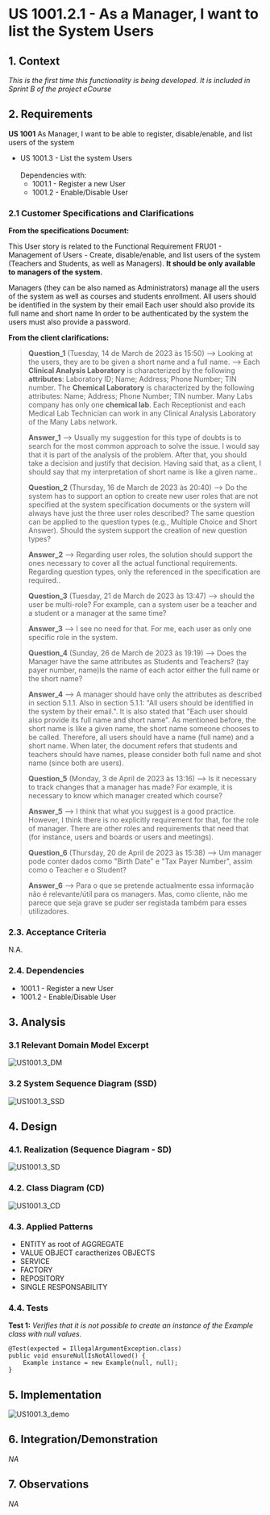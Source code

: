 # US 1001.2.1 - As a Manager, I want to list the System Users

## 1. Context

*This is the first time this functionality is being developed. It is included in Sprint B of the project eCourse*

## 2. Requirements

**US 1001** As Manager, I want to be able to register, disable/enable, and list users of the system

- US 1001.3 - List the system Users<BR> <BR>
  Dependencies with:
    - 1001.1 - Register a new User
    - 1001.2 - Enable/Disable User

### 2.1 Customer Specifications and Clarifications ###

**From the specifications Document:**

This User story is related to the Functional Requirement FRU01 - Management of Users - Create, disable/enable, and list users of the system (Teachers and Students, as well as Managers). **It should be only available to managers of the system.**

Managers (they can be also named as Administrators) manage all the users of the system as well as courses and students enrollment. 
All users should be identified in the system by their email 
Each user should also provide its full name and short name 
In order to be authenticated by the system the users must also provide a password.


**From the client clarifications:**
> **Question_1** (Tuesday, 14 de March de 2023 às 15:50) --> Looking at the users, they are to be given a short name and a full name.  --> Each **Clinical Analysis Laboratory** is characterized by the following **attributes**: Laboratory ID; Name; Address; Phone Number; TIN number. The **Chemical Laboratory** is characterized by the following attributes: Name; Address; Phone Number; TIN number. Many Labs company has only one **chemical lab**. Each Receptionist and each Medical Lab Technician can work in any Clinical Analysis Laboratory of the Many Labs network.
>
> **Answer_1** --> Usually my suggestion for this type of doubts is to search for the most common approach to solve the issue. I would say that it is part of the analysis of the problem. After that, you should take a decision and justify that decision. Having said that, as a client, I should say that my interpretation of short name is like a given name..
>
> **Question_2** (Thursday, 16 de March de 2023 às 20:40) -->  Do the system has to support an option to create new user roles that are not specified at the system specification documents or the system will always have just the three user roles described? The same question can be applied to the question types (e.g., Multiple Choice and Short Answer). Should the system support the creation of new question types?
>
> **Answer_2** --> Regarding user roles, the solution should support the ones necessary to cover all the actual functional requirements. Regarding question types, only the referenced in the specification are required..
>
> **Question_3** (Tuesday, 21 de March de 2023 às 13:47) -->  should the user be multi-role? For example, can a system user be a teacher and a student or a manager at the same time?
>
> **Answer_3** --> I see no need for that. For me, each user as only one specific role in the system.
>
> **Question_4** (Sunday, 26 de March de 2023 às 19:19) --> Does the Manager have the same attributes as Students and Teachers? (tay payer number, name)Is the name of each actor either the full name or the short name?
>
> **Answer_4** --> A manager should have only the attributes as described in section 5.1.1. Also in section 5.1.1: "All users should be identified in the system by their email.". It is also stated that "Each user should also provide its full name and short name". As mentioned before, the short name is like a given name, the short name someone chooses to be called. Therefore, all users should have a name (full name) and a short name. When later, the document refers that students and teachers should have names, please consider both full name and shot name (since both are users).
>
> **Question_5** (Monday, 3 de April de 2023 às 13:16) --> Is it necessary to track changes that a manager has made? For example, it is necessary to know which manager created which course?
>
> **Answer_5** --> I think that what you suggest is a good practice. However, I think there is no explicitly requirement for that, for the role of manager. There are other roles and requirements that need that (for instance, users and boards or users and meetings).
> 
> **Question_6** (Thursday, 20 de April de 2023 às 15:38) --> Um manager pode conter dados como "Birth Date" e "Tax Payer Number", assim como o Teacher e o Student?
>
> **Answer_6** --> Para o que se pretende actualmente essa informação não é relevante/útil para os managers. Mas, como cliente, não me parece que seja grave se puder ser registada também para esses utilizadores.


### 2.3. Acceptance Criteria ###
N.A.

### 2.4. Dependencies ###

- 1001.1 - Register a new User
- 1001.2 - Enable/Disable User



## 3. Analysis

### 3.1 Relevant Domain Model Excerpt
![US1001.3_DM](US1001.3_DM.svg)

### 3.2 System Sequence Diagram (SSD)
![US1001.3_SSD](US1001.3_SSD.svg)


## 4. Design

### 4.1. Realization (Sequence Diagram - SD)
![US1001.3_SD](US1001.3_SD.svg)

### 4.2. Class Diagram (CD)

![US1001.3_CD](US1001.3_CD.svg)

### 4.3. Applied Patterns

- ENTITY as root of AGGREGATE
- VALUE OBJECT caractherizes OBJECTS
- SERVICE
- FACTORY
- REPOSITORY
- SINGLE RESPONSABILITY


### 4.4. Tests

**Test 1:** *Verifies that it is not possible to create an instance of the Example class with null values.*

```
@Test(expected = IllegalArgumentException.class)
public void ensureNullIsNotAllowed() {
	Example instance = new Example(null, null);
}
````

## 5. Implementation

![US1001.3_demo](1001.3_demo.png)


## 6. Integration/Demonstration
*NA*

## 7. Observations
*NA*


